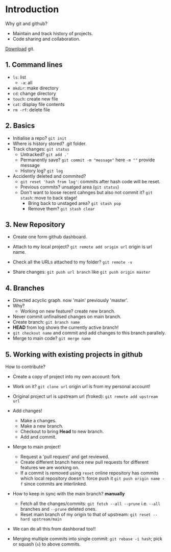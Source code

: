 # Introduction

Why git and github?
- Maintain and track history of projects.
- Code sharing and collaboration.

[Download](http://git-scm.com/) git.

## 1. Command lines

- `ls`: list
  - `-a`: all
- `mkdir`: make directory
- `cd`: change directory
- `touch`: create new file
- `cat`: display file contents
- `rm -rf`: delete file   

## 2. Basics

- Initialise a repo? `git init`
- Where is history stored? .git folder.
- Track changes: `git status`
  - Untracked? `git add .'`
  - Permanently save? `git commit -m "message"` here `-m ""` provide message
  - History log? `git log`
- Accidently deleted and commited?
  - `git reset 'hash from log'`: commits after hash code will be reset.
  - Previous commits? unsatged area (`git status`)
  - Don't want to loose recent cahnges but also not commit it? `git stash`: move to back stage!
    - Bring back to unstaged area? `git stash pop`
    - Remove them? `git stash clear`

## 3. New Repository

- Create one form github dashboard.
- Attach to my local project? `git remote add origin url` origin is url name.
- Check all the URLs attached to my folder? `git remote -v`

- Share changes: `git push url branch` like `git push origin master`

## 4. Branches

- Directed acyclic graph. now 'main' previously 'master'.
- Why? 
  - Working on new feature? create new branch.
- Never commit unfinalised changes on main branch.
- Create branch: `git branch name`
- **HEAD** from log shows the currently active branch!
- `git checkout name` and commit and add changes to this branch parallely.
- Merge to main code? `git merge name`

## 5. Working with existing projects in github

How to contribute?
- Create a copy of project into my own account: fork
- Work on it? `git clone url` origin url is from my personal account!
- Original project url is upstream url (froked): `git remote add upstream url`

- Add changes!
  - Make a changes.
  - Make a new branch.
  - Checkout to bring **Head** to new branch.
  - Add and commit.

- Merge to main project!
  - Request a 'pull request' and get reviewed.
  - Create different branch hence new pull requests for different features we are working on.
  - If a commit is removed using `reset` online repository has commits which local repository doesn't: force push it `git push origin name -f` since commits are interlinked.

- How to keep in sync with the main branch? **manually**
  - Fetch all the changes/commits: `git fetch --all --prune` i.e. `--all` branches and `--prune` deleted ones.
  - Reset main branch of my origin to that of upstream: `git reset --hard upstream/main`
  
- We can do all this from dashborad too!!

- Merging multiple commits into single commit: `git rebase -i hash`; pick or squash (`s`) to above commits.

